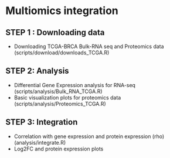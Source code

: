 # Multiomics integration 

## STEP 1 : Downloading data
- Downloading TCGA-BRCA Bulk-RNA seq and Proteomics data (scripts/download/downloads_TCGA.R)

## STEP 2: Analysis

- Differential Gene Expression analysis for RNA-seq (scripts/analysis/Bulk_RNA_TCGA.R)
- Basic visualization plots for proteomics data (scripts/analysis/Proteomics_TCGA.R)

## STEP 3: Integration
- Correlation with gene expression and protein expression (rho) (analysis/integrate.R)
- Log2FC and protein expression plots

